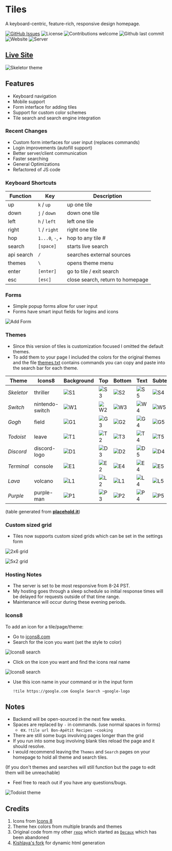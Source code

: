 # Tiles
A keyboard-centric, feature-rich, responsive design homepage.

[![GitHub Issues](https://img.shields.io/github/issues/boettner-eric/tiles.svg?style=flat-square)](https://github.com/boettner-eric/homepage/issues)
![License](https://img.shields.io/github/license/boettner-eric/tiles?style=flat-square)
![Contributions welcome](https://img.shields.io/badge/contributions-welcome-orange.svg?style=flat-square)
![Github last commit](https://img.shields.io/github/last-commit/boettner-eric/tiles.svg?style=flat-square)
![Website](https://img.shields.io/website/https/boettner-eric.github.io/Tiles/index.html.svg?style=flat-square&down_color=red&down_message=offline&up_color=green&up_message=online)
![Server](https://img.shields.io/website?style=flat-square&down_color=red&down_message=offline&label=server&up_color=green&up_message=online&url=https%3A%2F%2Ftiles-backend.herokuapp.com)

## [**Live Site**](https://boettner-eric.github.io/Tiles/index.html)

![Skeletor theme](Screenshots/skeletor.png)

## Features
* Keyboard navigation
* Mobile support
* Form interface for adding tiles
* Support for custom color schemes
* Tile search and search engine integration

### Recent Changes
* Custom form interfaces for user input (replaces commands)
* Login improvements (autofill support)
* Better server/client communication
* Faster searching
* General Optimizations
* Refactored of JS code

### Keyboard Shortcuts

Function | Key | Description
--- | --- | ---
up | `k` / `up` | up one tile
down | `j` / `down` | down one tile
left | `h` / `left` | left one tile
right | `l` / `right` | right one tile
hop | `1...0`, `-`, `+` | hop to any tile #
search | `[space]` | starts live search
api search | `/` | searches external sources
themes | `\` | opens theme menu
enter | `[enter]` | go to tile / exit search
esc | `[esc]` | close search, return to homepage


### Forms
* Simple popup forms allow for user input
* Forms have smart input fields for logins and icons

![Add Form](Screenshots/forms.png)

### Themes
* Since this version of tiles is customization focused I omitted the default themes.
* To add them to your page I included the colors for the original themes and the file [themes.txt](themes.txt) contains commands you can copy and paste into the search bar for each theme.

Theme | Icons8 | Background | Top | Bottom | Text | Subtext | Credit |
  --- | --- | --- | --- | --- | --- | --- | --- |
*Skeletor* | thriller |![S1]|![S3]|![S2]|![S5]|![S4]|[`Syntax`](https://atom.io/themes/skeletor-syntax#color-palette)
*Switch* | nintendo-switch |![W1]|![W2]|![W3]|![W4]|![W5]|[`Switch`](https://www.nintendo.com/switch/)
*Gogh* | field |![G1]|![G3]|![G2]|![G4]|![G5]|[`Gogh`](https://colourlex.com/project/van-gogh-starry-night/)
*Todoist* | leave |![T1]|![T2]|![T3]|![T4]|![T5]|[`Todoist Dark`](https://todoist.com)
*Discord* | discord-logo |![D1]|![D3]|![D2]|![D5]|![D4]|[`Discord`](https://discordapp.com/branding)
*Terminal* | console |![E1]|![E2]|![E4]|![E4]|![E5]|`None`
*Lava* | volcano |![L1]|![L2]|![L1]|![L4]|![L5]|`None`
*Purple* | purple-man |![P1]|![P3]|![P2]|![P4]|![P5]|`None`


(table generated from **[placehold.it](https://placehold.it)**)

### Custom sized grid
* Tiles now supports custom sized grids which can be set in the settings form

![2x6 grid](Screenshots/2x6.png)

![5x2 grid](Screenshots/5x2.png)


### Hosting Notes
- The server is set to be most responsive from 8-24 PST.
- My hosting goes through a sleep schedule so initial response times will be delayed for requests outside of that time range.
- Maintenance will occur during these evening periods.

### Icons8
To add an icon for a tile/page/theme:
- Go to [icons8.com](icons8.com)
- Search for the icon you want (set the style to color)

![Icons8 search](Screenshots/search.png)
- Click on the icon you want and find the icons real name

![Icons8 search](Screenshots/icon.png)

- Use this icon name in your command or in the input form

    `!tile https://google.com Google Search ~google-logo`


## Notes
* Backend will be open-sourced in the next few weeks.
* Spaces are replaced by `-` in commands. (use normal spaces in forms)
    * ex. `!tile url Bon-Apétit Recipes ~cooking`
* There are still some bugs involving pages longer than the grid
* If you run into some bug involving blank tiles reload the page and it should resolve.
* I would recommend leaving the `Themes` and `Search` pages on your homepage to hold all theme and search tiles.

 (If you don't themes and searches will still function but the page to edit them will be unreachable)
* Feel free to reach out if you have any questions/bugs.

![Todoist theme](Screenshots/todoist.png)

## Credits
1. Icons from [Icons 8](https://icons8.com)
2. Theme hex colors from multiple brands and themes
3. Original code from my other [`repo`](https://github.com/Boettner-eric/Homepage) which started as [`Decaux`](https://github.com/Boettner-eric/Decaux) which has been abandoned
5. [Kishlaya's fork](https://github.com/kishlaya/Tiles) for dynamic html generation

[S1]:https://placehold.it/100x50/2b2836/ffffff/?text=2b2836
[S2]:https://placehold.it/100x50/93b4ff/ffffff/?text=93b4ff
[S3]:https://placehold.it/100x50/bd93f9/ffffff/?text=bd93f9
[S4]:https://placehold.it/100x50/84fba2/2b2836/?text=84fba2
[S5]:https://placehold.it/100x50/ffffff/2b2836/?text=ffffff
[W1]:https://placehold.it/100x50/414548/ffffff/?text=414548
[W2]:https://placehold.it/100x50/ff4554/ffffff/?text=ff4554
[W3]:https://placehold.it/100x50/00c3e3/ffffff/?text=00c3e3
[W4]:https://placehold.it/100x50/ffffff/414548/?text=ffffff
[W5]:https://placehold.it/100x50/ffffff/414548/?text=ffffff
[G1]:https://placehold.it/100x50/0375B4/FFFFFF/?text=0375B4
[G2]:https://placehold.it/100x50/007849/FFFFFF/?text=007849
[G3]:https://placehold.it/100x50/FECE00/FFFFFF/?text=FECE00
[G4]:https://placehold.it/100x50/FFFFFF/0375B4/?text=ffffff
[G5]:https://placehold.it/100x50/FFFFFF/0375B4/?text=ffffff
[T1]:https://placehold.it/100x50/1f1f1f/ffffff/?text=1f1f1f
[T2]:https://placehold.it/100x50/fccf1b/ffffff/?text=fccf1b
[T3]:https://placehold.it/100x50/cd5650/ffffff/?text=cd5650
[T4]:https://placehold.it/100x50/ffffff/1f1f1f/?text=ffffff
[T5]:https://placehold.it/100x50/ffffff/1f1f1f/?text=ffffff
[E1]:https://placehold.it/100x50/282828/33FF33/?text=282828
[E2]:https://placehold.it/100x50/282828/33FF33/?text=282828
[E3]:https://placehold.it/100x50/282828/33FF33/?text=33FF33
[E4]:https://placehold.it/100x50/33FF33/282828/?text=33FF33
[E5]:https://placehold.it/100x50/33FF33/282828/?text=33FF33
[D1]:https://placehold.it/100x50/23272A/99AAB5/?text=23272A
[D2]:https://placehold.it/100x50/2C2F33/99AAB5/?text=2C2F33
[D3]:https://placehold.it/100x50/7289DA/99AAB5/?text=7289DA
[D4]:https://placehold.it/100x50/7289DA/23272A/?text=7289DA
[D5]:https://placehold.it/100x50/99AAB5/23272A/?text=99AAB5
[L1]:https://placehold.it/100x50/000000/99AAB5/?text=000000
[L2]:https://placehold.it/100x50/D32F2F/99AAB5/?text=D32F2F
[L3]:https://placehold.it/100x50/DD4132/99AAB5/?text=DD4132
[L4]:https://placehold.it/100x50/99AAB5/000000/?text=99AAB5
[L5]:https://placehold.it/100x50/99AAB5/000000/?text=99AAB5
[P1]:https://placehold.it/100x50/6B5B95/F0EDE5/?text=6B5B95
[P2]:https://placehold.it/100x50/FF383F/F0EDE5/?text=FF383F
[P3]:https://placehold.it/100x50/223A5E/F0EDE5/?text=223A5E
[P4]:https://placehold.it/100x50/F0EDE5/6B5B95/?text=F0EDE5
[P5]:https://placehold.it/100x50/F0EDE5/6B5B95/?text=F0EDE5
